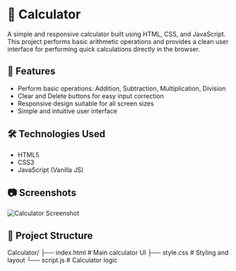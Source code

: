 
# 🔢 Calculator

A simple and responsive calculator built using HTML, CSS, and JavaScript. This project performs basic arithmetic operations and provides a clean user interface for performing quick calculations directly in the browser.

## 🚀 Features

- Perform basic operations: Addition, Subtraction, Multiplication, Division
- Clear and Delete buttons for easy input correction
- Responsive design suitable for all screen sizes
- Simple and intuitive user interface

## 🛠️ Technologies Used

- HTML5
- CSS3
- JavaScript (Vanilla JS)

## 📷 Screenshots

![Calculator Screenshot](<img width="1751" height="869" alt="Screenshot 2025-07-12 001638" src="https://github.com/user-attachments/assets/34265b26-ae1a-47dd-9ae5-489e11cc7ff2" />
)



## 📁 Project Structure
Calculator/
├── index.html # Main calculator UI
├── style.css # Styling and layout
└── script.js # Calculator logic

